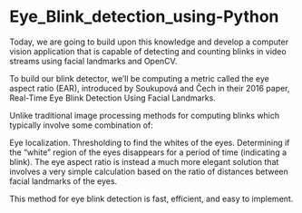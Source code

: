 # Eye_Blink_detection_using-Python


Today, we are going to build upon this knowledge and develop a computer vision application that is capable of detecting and counting blinks in video streams using facial landmarks and OpenCV.

To build our blink detector, we’ll be computing a metric called the eye aspect ratio (EAR), introduced by Soukupová and Čech in their 2016 paper, Real-Time Eye Blink Detection Using Facial Landmarks.

Unlike traditional image processing methods for computing blinks which typically involve some combination of:

Eye localization.
Thresholding to find the whites of the eyes.
Determining if the “white” region of the eyes disappears for a period of time (indicating a blink).
The eye aspect ratio is instead a much more elegant solution that involves a very simple calculation based on the ratio of distances between facial landmarks of the eyes.

This method for eye blink detection is fast, efficient, and easy to implement.
